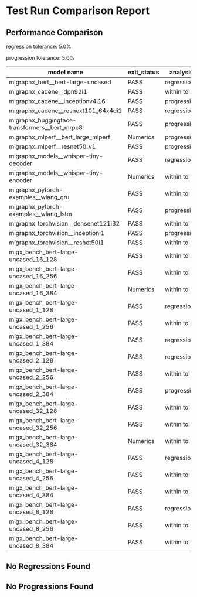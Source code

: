 # Test Run Comparison Report

## Performance Comparison

regression tolerance: 5.0%

progression tolerance: 5.0%

|model name|exit_status|analysis|old_time_ms|new_time_ms|change_ms|percent_change|
|---|---|---|---|---|---|---|
|migraphx_bert__bert-large-uncased|PASS|regression|372.3942|844.0106|471.6164|126.64%|
|migraphx_cadene__dpn92i1|PASS|within tol|171.8294|178.9237|7.0944|4.13%|
|migraphx_cadene__inceptionv4i16|PASS|progression|6102.5601|5156.4291|-946.131|-15.5%|
|migraphx_cadene__resnext101_64x4di1|PASS|regression|316.0305|333.4802|17.4497|5.52%|
|migraphx_huggingface-transformers__bert_mrpc8|PASS|progression|489.7703|453.0948|-36.6755|-7.49%|
|migraphx_mlperf__bert_large_mlperf|Numerics|progression|2547.1101|425.6061|-2121.504|-83.29%|
|migraphx_mlperf__resnet50_v1|PASS|progression|166.6472|86.7376|-79.9097|-47.95%|
|migraphx_models__whisper-tiny-decoder|PASS|regression|57.96|69.9233|11.9633|20.64%|
|migraphx_models__whisper-tiny-encoder|Numerics|within tol|211.1513|211.07|-0.0814|-0.04%|
|migraphx_pytorch-examples__wlang_gru|PASS|within tol|57.8789|59.5636|1.6847|2.91%|
|migraphx_pytorch-examples__wlang_lstm|PASS|progression|25.3187|19.9958|-5.323|-21.02%|
|migraphx_torchvision__densenet121i32|PASS|within tol|1488.091|1442.0176|-46.0735|-3.1%|
|migraphx_torchvision__inceptioni1|PASS|progression|249.8196|212.8718|-36.9478|-14.79%|
|migraphx_torchvision__resnet50i1|PASS|within tol|86.4629|85.1198|-1.3431|-1.55%|
|migx_bench_bert-large-uncased_16_128|PASS|within tol|1586.1372|1557.5842|-28.553|-1.8%|
|migx_bench_bert-large-uncased_16_256|PASS|within tol|5272.2486|5172.8402|-99.4085|-1.89%|
|migx_bench_bert-large-uncased_16_384|Numerics|within tol|9611.5915|9523.2832|-88.3083|-0.92%|
|migx_bench_bert-large-uncased_1_128|PASS|regression|153.3887|306.3556|152.967|99.73%|
|migx_bench_bert-large-uncased_1_256|PASS|within tol|251.8593|250.2113|-1.648|-0.65%|
|migx_bench_bert-large-uncased_1_384|PASS|regression|360.4441|456.7516|96.3075|26.72%|
|migx_bench_bert-large-uncased_2_128|PASS|regression|238.544|258.9406|20.3966|8.55%|
|migx_bench_bert-large-uncased_2_256|PASS|within tol|425.3585|434.423|9.0645|2.13%|
|migx_bench_bert-large-uncased_2_384|PASS|progression|742.1054|665.2961|-76.8093|-10.35%|
|migx_bench_bert-large-uncased_32_128|PASS|within tol|5028.2632|5165.1558|136.8926|2.72%|
|migx_bench_bert-large-uncased_32_256|PASS|within tol|13445.5308|13798.1614|352.6306|2.62%|
|migx_bench_bert-large-uncased_32_384|Numerics|within tol|23109.1555|24045.8405|936.685|4.05%|
|migx_bench_bert-large-uncased_4_128|PASS|regression|406.9108|433.8792|26.9684|6.63%|
|migx_bench_bert-large-uncased_4_256|PASS|within tol|783.7659|800.6764|16.9105|2.16%|
|migx_bench_bert-large-uncased_4_384|PASS|within tol|1237.4468|1241.923|4.4763|0.36%|
|migx_bench_bert-large-uncased_8_128|PASS|regression|735.5345|786.1219|50.5874|6.88%|
|migx_bench_bert-large-uncased_8_256|PASS|within tol|1669.2601|1663.6506|-5.6095|-0.34%|
|migx_bench_bert-large-uncased_8_384|PASS|within tol|3402.5172|3444.8753|42.3582|1.24%|

## No Regressions Found

## No Progressions Found

